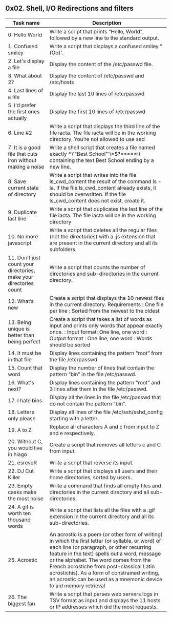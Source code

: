 ## 0x02. Shell, I/O Redirections and filters

| Task name | Description |
| ------------ | ----------- |
| 0. Hello World | Write a script that prints “Hello, World”, followed by a new line to the standard output. |
| 1. Confused smiley | Write a script that displays a confused smiley "(Ôo)'. |
| 2. Let's display a file | Display the content of the /etc/passwd file. |
| 3. What about 2? | Display the content of /etc/passwd and /etc/hosts |
| 4. Last lines of a file | Display the last 10 lines of /etc/passwd |
| 5. I'd prefer the first ones actually | Display the first 10 lines of /etc/passwd |
| 6. Line #2 | Write a script that displays the third line of the file iacta. The file iacta will be in the working directory, You’re not allowed to use sed |
| 7. It is a good file that cuts iron without making a noise | Write a shell script that creates a file named exactly \*\\'"Best School"\'\\*$\?\*\*\*\*\*:) containing the text Best School ending by a new line. |
| 8. Save current state of directory | Write a script that writes into the file ls_cwd_content the result of the command ls -la. If the file ls_cwd_content already exists, it should be overwritten. If the file ls_cwd_content does not exist, create it. |
| 9. Duplicate last line | Write a script that duplicates the last line of the file iacta. The file iacta will be in the working directory |
| 10. No more javascript | Write a script that deletes all the regular files (not the directories) with a .js extension that are present in the current directory and all its subfolders. |
| 11. Don't just count your directories, make your directories count | Write a script that counts the number of directories and sub-directories in the current directory. |
| 12. What’s new | Create a script that displays the 10 newest files in the current directory. Requirements : One file per line : Sorted from the newest to the oldest |
| 13. Being unique is better than being perfect | Create a script that takes a list of words as input and prints only words that appear exactly once. : Input format: One line, one word : Output format : One line, one word : Words should be sorted |
| 14. It must be in that file | Display lines containing the pattern “root” from the file /etc/passwd. |
| 15. Count that word | Display the number of lines that contain the pattern “bin” in the file /etc/passwd.|
| 16. What's next? | Display lines containing the pattern “root” and 3 lines after them in the file /etc/passwd.|
| 17. I hate bins | Display all the lines in the file /etc/passwd that do not contain the pattern “bin”. |
| 18. Letters only please|Display all lines of the file /etc/ssh/sshd_config starting with a letter. |
| 19. A to Z | Replace all characters A and c from input to Z and e respectively. |
| 20. Without C, you would live in hiago | Create a script that removes all letters c and C from input. |
| 21. esreveR | Write a script that reverse its input. |
| 22. DJ Cut Killer | Write a script that displays all users and their home directories, sorted by users. |
| 23. Empty casks make the most noise | Write a command that finds all empty files and directories in the current directory and all sub-directories. |
| 24. A gif is worth ten thousand words | Write a script that lists all the files with a .gif extension in the current directory and all its sub-directories. |
| 25. Acrostic | An acrostic is a poem (or other form of writing) in which the first letter (or syllable, or word) of each line (or paragraph, or other recurring feature in the text) spells out a word, message or the alphabet. The word comes from the French acrostiche from post-classical Latin acrostichis). As a form of constrained writing, an acrostic can be used as a mnemonic device to aid memory retrieval |
| 26. The biggest fan | Write a script that parses web servers logs in TSV format as input and displays the 11 hosts or IP addresses which did the most requests. |
